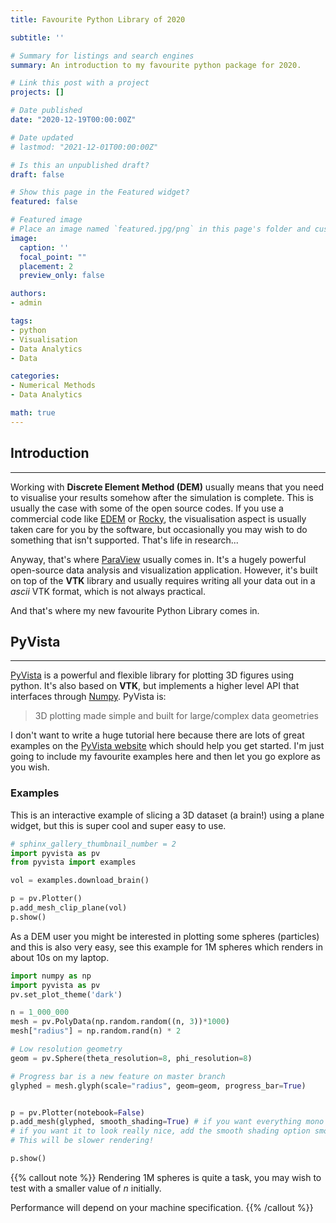 ```yaml
---
title: Favourite Python Library of 2020

subtitle: ''

# Summary for listings and search engines
summary: An introduction to my favourite python package for 2020.

# Link this post with a project
projects: []

# Date published
date: "2020-12-19T00:00:00Z"

# Date updated
# lastmod: "2021-12-01T00:00:00Z"

# Is this an unpublished draft?
draft: false

# Show this page in the Featured widget?
featured: false

# Featured image
# Place an image named `featured.jpg/png` in this page's folder and customize its options here.
image:
  caption: ''
  focal_point: ""
  placement: 2
  preview_only: false

authors:
- admin

tags:
- python
- Visualisation
- Data Analytics
- Data

categories:
- Numerical Methods
- Data Analytics

math: true
---
```



## Introduction
---

Working with **Discrete Element Method (DEM)** usually means that you need to visualise your results somehow after the simulation is complete. This is usually the case with some of the open source codes. If you use a commercial code like [EDEM](https://www.altair.com/edem/) or [Rocky](https://rocky.esss.co/), the visualisation aspect is usually taken care for you by the software, but occasionally you may wish to do something that isn't supported. That's life in research...

Anyway, that's where [ParaView](https://www.paraview.org/) usually comes in. It's a hugely powerful open-source data analysis and visualization application. However, it's built on top of the **VTK** library and usually requires writing all your data out in a *ascii* VTK format, which is not always practical.

And that's where my new favourite Python Library comes in.


## PyVista
---

[PyVista](https://docs.pyvista.org/) is a powerful and flexible library for plotting 3D figures using python. It's also based on **VTK**, but implements a higher level API that interfaces through [Numpy](https://numpy.org/). PyVista is:
> 3D plotting made simple and built for large/complex data geometries

I don't want to write a huge tutorial here because there are lots of great examples on the [PyVista website](https://docs.pyvista.org/examples/index.html) which should help you get started. I'm just going to include my favourite examples here and then let you go explore as you wish.

### Examples

This is an interactive example of slicing a 3D dataset (a brain!) using a plane widget, but this is super cool and super easy to use.

```python
# sphinx_gallery_thumbnail_number = 2
import pyvista as pv
from pyvista import examples

vol = examples.download_brain()

p = pv.Plotter()
p.add_mesh_clip_plane(vol)
p.show()

```

As a DEM user you might be interested in plotting some spheres (particles) and this is also very easy, see this example for 1M spheres which renders in about 10s on my laptop.

```python
import numpy as np
import pyvista as pv
pv.set_plot_theme('dark')

n = 1_000_000
mesh = pv.PolyData(np.random.random((n, 3))*1000)
mesh["radius"] = np.random.rand(n) * 2

# Low resolution geometry
geom = pv.Sphere(theta_resolution=8, phi_resolution=8)

# Progress bar is a new feature on master branch
glyphed = mesh.glyph(scale="radius", geom=geom, progress_bar=True)


p = pv.Plotter(notebook=False)
p.add_mesh(glyphed, smooth_shading=True) # if you want everything mono coloured then add the following argument: color='yellow'
# if you want it to look really nice, add the smooth shading option smooth_shading=True. 
# This will be slower rendering!

p.show()

```

{{% callout note %}}
Rendering 1M spheres is quite a task, you may wish to test with a smaller value of *n* initially. 

Performance will depend on your machine specification.
{{% /callout %}}